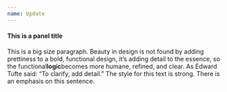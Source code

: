 ```yaml
---
name: Update
---
```

<div class="ui-panel">
    <div class="panel__title">
        <h4>This is a panel title</h4>
    </div>
    <div class="panel__body">
        <p>This is a big size paragraph. Beauty in design is not found by adding prettiness to a bold, functional design, it’s adding detail to the essence, so the functional<strong>logic</strong>becomes more humane, refined, and clear. As Edward Tufte said:
            “To clarify, add detail.” The style for this text is strong. There is an emphasis on this sentence.</p>
    </div>
</div>